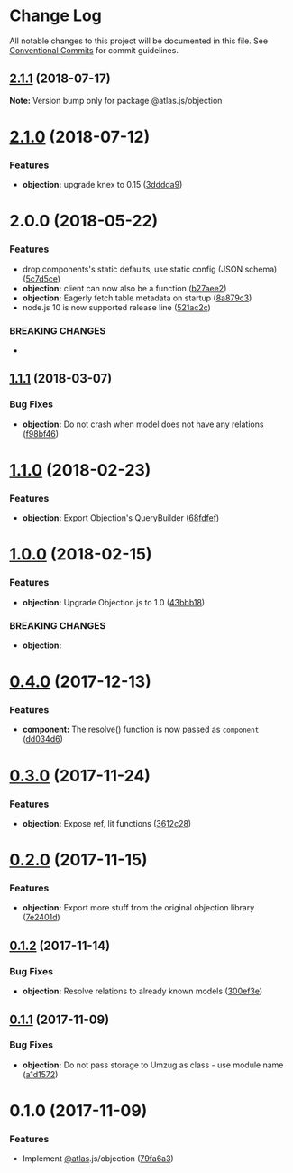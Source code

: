 # Change Log

All notable changes to this project will be documented in this file.
See [Conventional Commits](https://conventionalcommits.org) for commit guidelines.

<a name="2.1.1"></a>
## [2.1.1](https://github.com/strvcom/atlas.js/compare/@atlas.js/objection@2.1.0...@atlas.js/objection@2.1.1) (2018-07-17)




**Note:** Version bump only for package @atlas.js/objection

<a name="2.1.0"></a>
# [2.1.0](https://github.com/strvcom/atlas.js/compare/@atlas.js/objection@2.0.0...@atlas.js/objection@2.1.0) (2018-07-12)


### Features

* **objection:** upgrade knex to 0.15 ([3dddda9](https://github.com/strvcom/atlas.js/commit/3dddda9))




<a name="2.0.0"></a>
# 2.0.0 (2018-05-22)


### Features

* drop components's static defaults, use static config (JSON schema) ([5c7d5ce](https://github.com/strvcom/atlas.js/commit/5c7d5ce))
* **objection:** client can now also be a function ([b27aee2](https://github.com/strvcom/atlas.js/commit/b27aee2))
* **objection:** Eagerly fetch table metadata on startup ([8a879c3](https://github.com/strvcom/atlas.js/commit/8a879c3))
* node.js 10 is now supported release line ([521ac2c](https://github.com/strvcom/atlas.js/commit/521ac2c))


### BREAKING CHANGES

* 




<a name="1.1.1"></a>
## [1.1.1](https://github.com/strvcom/atlas.js/compare/@atlas.js/objection@1.1.0...@atlas.js/objection@1.1.1) (2018-03-07)


### Bug Fixes

* **objection:** Do not crash when model does not have any relations ([f98bf46](https://github.com/strvcom/atlas.js/commit/f98bf46))




<a name="1.1.0"></a>
# [1.1.0](https://github.com/strvcom/atlas.js/compare/@atlas.js/objection@1.0.0...@atlas.js/objection@1.1.0) (2018-02-23)


### Features

* **objection:** Export Objection's QueryBuilder ([68fdfef](https://github.com/strvcom/atlas.js/commit/68fdfef))




<a name="1.0.0"></a>
# [1.0.0](https://github.com/strvcom/atlas.js/compare/@atlas.js/objection@0.4.0...@atlas.js/objection@1.0.0) (2018-02-15)


### Features

* **objection:** Upgrade Objection.js to 1.0 ([43bbb18](https://github.com/strvcom/atlas.js/commit/43bbb18))


### BREAKING CHANGES

* **objection:** 




<a name="0.4.0"></a>
# [0.4.0](https://github.com/strvcom/atlas.js/compare/@atlas.js/objection@0.3.1...@atlas.js/objection@0.4.0) (2017-12-13)


### Features

* **component:** The resolve() function is now passed as `component` ([dd034d6](https://github.com/strvcom/atlas.js/commit/dd034d6))




<a name="0.3.0"></a>
# [0.3.0](https://github.com/strvcom/atlas.js/compare/@atlas.js/objection@0.2.0...@atlas.js/objection@0.3.0) (2017-11-24)


### Features

* **objection:** Expose ref, lit functions ([3612c28](https://github.com/strvcom/atlas.js/commit/3612c28))




<a name="0.2.0"></a>
# [0.2.0](https://github.com/strvcom/atlas.js/compare/@atlas.js/objection@0.1.2...@atlas.js/objection@0.2.0) (2017-11-15)


### Features

* **objection:** Export more stuff from the original objection library ([7e2401d](https://github.com/strvcom/atlas.js/commit/7e2401d))




<a name="0.1.2"></a>
## [0.1.2](https://github.com/strvcom/atlas.js/compare/@atlas.js/objection@0.1.1...@atlas.js/objection@0.1.2) (2017-11-14)


### Bug Fixes

* **objection:** Resolve relations to already known models ([300ef3e](https://github.com/strvcom/atlas.js/commit/300ef3e))




<a name="0.1.1"></a>
## [0.1.1](https://github.com/strvcom/atlas.js/compare/@atlas.js/objection@0.1.0...@atlas.js/objection@0.1.1) (2017-11-09)


### Bug Fixes

* **objection:** Do not pass storage to Umzug as class - use module name ([a1d1572](https://github.com/strvcom/atlas.js/commit/a1d1572))




<a name="0.1.0"></a>
# 0.1.0 (2017-11-09)


### Features

* Implement [@atlas](https://github.com/atlas).js/objection ([79fa6a3](https://github.com/strvcom/atlas.js/commit/79fa6a3))
